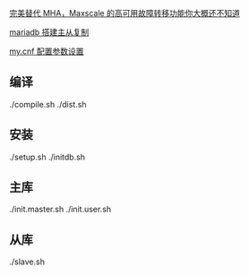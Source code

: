 [完美替代 MHA，Maxscale 的高可用故障转移功能你大概还不知道](https://www.sohu.com/a/415708089_411876)

[mariadb 搭建主从复制](https://blog.51cto.com/u_13399333/5119603)

[my.cnf 配置参数设置](https://wanghenshui.github.io/MyRocks_zh_doc/%E5%9B%9B%E3%80%81%E6%80%A7%E8%83%BD%E8%B0%83%E4%BC%98/1.my.cnf%E9%85%8D%E7%BD%AE%E5%8F%82%E6%95%B0%E8%AE%BE%E7%BD%AE.html)

## 编译
./compile.sh
./dist.sh

## 安装
./setup.sh
./initdb.sh

## 主库
./init.master.sh
./init.user.sh

## 从库
./slave.sh
